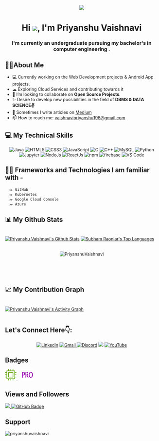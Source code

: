 <div align="center">
<a href="#"><img width="60%" height="auto" src="https://miro.medium.com/max/1600/0*K2WLMTExLyida7OR.gif" height="90px"/></a>
</div>
 
<h1 align="center">Hi <img src="https://raw.githubusercontent.com/MartinHeinz/MartinHeinz/master/wave.gif" width="30px">, I'm Priyanshu Vaishnavi</h1>


<h3 align="center">I'm currently an undergraduate pursuing my bachelor's in computer engineering .</h3>


## 🙋‍♀️About Me 
 
 
 - 💻 Currently working on the Web Development projects  & Android App projects.
 - ☁  Exploring Cloud Services and contributing towards it
 - 👯 I’m looking to collaborate on **Open Source Projects**.
 - ✨ Desire to develop new possibilities in the field of **DBMS & DATA SCIENCE✌**
 - 📝 Sometimes I write articles on [Medium](https://medium.com/@vaishnavipriyanshu198) 
 - 📫 How to reach me: vaishnavipriyanshu198@gmail.com


## 💻 My Technical Skills

<p align="center">
    
 <img alt="Java" src="https://img.shields.io/badge/java-%23ED8B00.svg?&style=for-the-badge&logo=java&logoColor=white" />
 <img alt="HTML5" src="https://img.shields.io/badge/html5-%23E34F26.svg?&style=for-the-badge&logo=html5&logoColor=white" />
 <img alt="CSS3" src="https://img.shields.io/badge/css3-%231572B6.svg?&style=for-the-badge&logo=css3&logoColor=white" />
 <img alt="JavaScript" src="https://img.shields.io/badge/javascript-%23323330.svg?&style=for-the-badge&logo=javascript&logoColor=%23F7DF1E" />
 <img alt="C" src="https://img.shields.io/badge/c-%2300599C.svg?&style=for-the-badge&logo=c&logoColor=white" />
 <img alt="C++" src="https://img.shields.io/badge/c++-%2300599C.svg?&style=for-the-badge&logo=c%2B%2B&ogoColor=white" />
  <img alt="MySQL" src="https://img.shields.io/badge/MySQL-00000F?style=for-the-badge&logo=mysql&logoColor=white" />
 <img alt="Python" src="https://img.shields.io/badge/python-%2314354C.svg?style=for-the-badge&logo=python&logoColor=white" />
 <img alt="Jupyter" src="https://img.shields.io/badge/Jupyter-F37626.svg?&style=for-the-badge&logo=Jupyter&logoColor=white" />
 <img alt="NodeJs" src="https://img.shields.io/badge/Node.js-339933?style=for-the-badge&logo=nodedotjs&logoColor=white" />
 <img alt="ReactJs" src="https://img.shields.io/badge/React-20232A?style=for-the-badge&logo=react&logoColor=61DAFB" />
 <img alt="npm" src="https://img.shields.io/badge/npm-CB3837?style=for-the-badge&logo=npm&logoColor=white" />
 <img alt="firebase" src="https://img.shields.io/badge/firebase-ffca28?style=for-the-badge&logo=firebase&logoColor=black" />
 <img alt="VS Code" src="https://img.shields.io/badge/Visual_Studio_Code-0078D4?style=for-the-badge&logo=visual%20studio%20code&logoColor=white" />
 
 </p>
 
 ## 👩‍💻 Frameworks and Technologies I am familiar with - 
      ⪼ GitHub
      ⪼ Kubernetes
      ⪼ Google Cloud Console 
      ⪼ Azure 


## 📊 My Github Stats

  <br/>
  <a href="https://github.com/priyanshu688/github-readme-stats"><img alt="Priyanshu Vaishnavi's Github Stats" src="https://github-readme-stats.vercel.app/api?username=priyanshu688&show_icons=true&count_private=true&theme=react&hide_border=true&bg_color=0D1117" /></a> 
  <a href="https://github.com/priyanshu688/github-readme-stats"><img alt="Subham Raoniar's Top Languages" src="https://github-readme-stats.vercel.app/api/top-langs/?username=priyanshu688&langs_count=8&count_private=true&layout=compact&theme=react&hide_border=true&bg_color=0D1117" /></a>
  <br/>
  
  <br/>
  <div align="center">
<p><img align="center" src="https://github-readme-streak-stats.herokuapp.com/?user=priyanshu688&theme=dark" alt="PriyanshuVaishnavi"/></p>
  </div>
<br/>


<br/>
<br/>

## 📈 My Contribution Graph

<br/>
<a href="https://github.com/priyanshu688/github-readme-activity-graph"><img alt="Priyanshu Vaishnavi's Activity Graph" src="https://activity-graph.herokuapp.com/graph?username=priyanshu688&bg_color=0D1117&color=5BCDEC&line=5BCDEC&point=FFFFFF&hide_border=true" /></a>

<br/>
<br/>

## Let's Connect Here👇:

<div align="center">

<a  href="https://www.linkedin.com/in/priyanshu-vaishnavi/" target="_blank"><img alt="LinkedIn" src="https://img.shields.io/badge/linkedin%20-%230077B5.svg?&style=for-the-badge&logo=linkedin&logoColor=white" /></a>
<a href="mailto:vaishnavipriyanshu198@gmail.com"><img  alt="Gmail" src="https://img.shields.io/badge/Gmail-D14836?style=for-the-badge&logo=gmail&logoColor=white" />
<a  href="https://discord.com/channels/@me"><img alt=" Discord" src="https://img.shields.io/badge/Discord-7289DA?style=for-the-badge&logo=discord&logoColor=white"></a>
<a href="https://twitter.com/PriyanshuVaish8" target="_blank"><img src="https://img.shields.io/badge/twitter-%2300acee.svg?&style=for-the-badge&logo=twitter&logoColor=white&alt=twitter" /></a>
<a  href="https://www.youtube.com/channel/UCCRQtbvt-RImhLC4gtOz6gw" target="_blank"><img alt="YouTube" src="https://img.shields.io/badge/Youtube-%23FF0000.svg?style=for-the-badge&logo=YouTube&logoColor=white" /></a>

</div>
 
 ## Badges
<a href='https://docs.github.com/en/developers'><img src='https://raw.githubusercontent.com/acervenky/animated-github-badges/master/assets/devbadge.gif' width='37' height='37'>
</a> <a href='https://education.github.com/pack'><img src='https://raw.githubusercontent.com/acervenky/animated-github-badges/master/assets/pro.gif' width='37' height='37'></a> 



## Views and Followers
<a href="https://github.com/priyanshu688/github-profile-views-counter">
    <img src="https://komarev.com/ghpvc/?username=priyanshu688">
</a>
<a href="https://github.com/priyanshu688?tab=followers"><img src="https://img.shields.io/github/followers/priyanshu688?label=Followers&style=social" alt="GitHub Badge"></a>
 
 ## Support
<p><a href="https://www.buymeacoffee.com/priyanshuvaishnavi"> <img align="left" src="https://cdn.buymeacoffee.com/buttons/v2/default-yellow.png" height="50" width="210" alt="priyanshuvaishnavi" /></a></p><br><br>
<br>

 
<!--
**priyanshu688/priyanshu688** is a ✨ _special_ ✨ repository because its `README.md` (this file) appears on your GitHub profile.

Here are some ideas to get you started:

- 🔭 I’m currently working on ...
- 🌱 I’m currently learning ...
- 👯 I’m looking to collaborate on ...
- 🤔 I’m looking for help with ...
- 💬 Ask me about ...
- 📫 How to reach me:@vaishnavipriyanshu198@gmail.com
- 😄 Pronouns: ...
- ⚡ Fun fact: ...
-->
